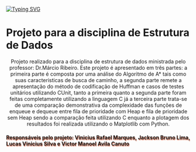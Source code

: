 [![Typing SVG](https://readme-typing-svg.herokuapp.com?font=Ubuntu&size=20&color=17CE1D&center=true&lines=PROJETO+DE+ESTRUTURA+DE+DADOS)](https://git.io/typing-svg)
<h1>Projeto para a disciplina de Estrutura de Dados</h1> 
<p style="text-align: center;">Projeto realizado para a disciplina de estrutura de dados ministrada pelo professor: Dr.Márcio Ribeiro. Este projeto é apresentado em três partes: a primeira parte é composta por uma análise do Algoritmo de A* tais como suas caracteristicas de busca de caminho, a segunda parte remete a apresentação do método de codificação de Huffman e casos de testes unitários utilizando CUnit, tanto a primeira quanto a segunda parte foram feitas completamente utilizando a linguagem C já a terceira parte trata-se de uma comparação demonstrativa da complexidade das funções de enqueue e dequeue entre fila de prioridade com Heap e fila de prioridade sem Heap sendo a comparação feita utilizando C enquanto a plotagem dos resultados foi realizada utilizando o Matplotlib com Python.</p>
<h4 style="text-shadow: 1px 2px 2px #CE5937;">Responsáveis pelo projeto: Vinicius Rafael Marques, Jackson Bruno Lima, Lucas Vinicius Silva e Victor Manoel Avila Canuto</h4>
